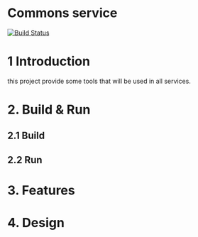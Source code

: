 
# Commons service
[![Build Status](https://travis-ci.org/reactivesw/commons.svg?branch=master)](https://travis-ci.org/reactivesw/commons)

# 1 Introduction
this project provide some tools that will be used in all services.

# 2. Build & Run
## 2.1 Build

## 2.2 Run

# 3. Features

# 4. Design


